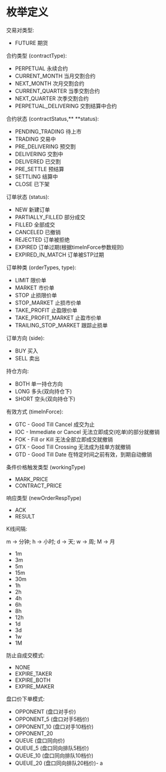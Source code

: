 # 枚举定义

交易对类型:

- FUTURE 期货 

合约类型 (contractType):

- PERPETUAL 永续合约
- CURRENT_MONTH 当月交割合约
- NEXT_MONTH 次月交割合约
- CURRENT_QUARTER 当季交割合约
- NEXT_QUARTER 次季交割合约
- PERPETUAL_DELIVERING 交割结算中合约

合约状态 (contractStatus,** **status):

- PENDING_TRADING 待上市
- TRADING 交易中
- PRE_DELIVERING 预交割
- DELIVERING 交割中
- DELIVERED 已交割
- PRE_SETTLE 预结算
- SETTLING 结算中
- CLOSE 已下架

订单状态 (status):

- NEW 新建订单
- PARTIALLY_FILLED 部分成交
- FILLED 全部成交
- CANCELED 已撤销
- REJECTED 订单被拒绝
- EXPIRED 订单过期(根据timeInForce参数规则)
- EXPIRED_IN_MATCH 订单被STP过期

订单种类 (orderTypes, type):

- LIMIT 限价单
- MARKET 市价单
- STOP 止损限价单
- STOP_MARKET 止损市价单
- TAKE_PROFIT 止盈限价单
- TAKE_PROFIT_MARKET 止盈市价单
- TRAILING_STOP_MARKET 跟踪止损单

订单方向 (side):

- BUY 买入
- SELL 卖出

持仓方向:

- BOTH 单一持仓方向
- LONG 多头(双向持仓下)
- SHORT 空头(双向持仓下)

有效方式 (timeInForce):

- GTC - Good Till Cancel 成交为止
- IOC - Immediate or Cancel 无法立即成交(吃单)的部分就撤销
- FOK - Fill or Kill 无法全部立即成交就撤销
- GTX - Good Till Crossing 无法成为挂单方就撤销
- GTD - Good Till Date 在特定时间之前有效，到期自动撤销 

条件价格触发类型 (workingType)

- MARK_PRICE
- CONTRACT_PRICE

响应类型 (newOrderRespType)

- ACK
- RESULT

K线间隔:

m -> 分钟; h -> 小时; d -> 天; w -> 周; M -> 月

- 1m
- 3m
- 5m
- 15m
- 30m
- 1h
- 2h
- 4h
- 6h
- 8h
- 12h
- 1d
- 3d
- 1w
- 1M

 
防止自成交模式:

- NONE
- EXPIRE_TAKER
- EXPIRE_BOTH
- EXPIRE_MAKER

盘口价下单模式:

- OPPONENT (盘口对手价)
- OPPONENT_5 (盘口对手5档价)
- OPPONENT_10 (盘口对手10档价)
- OPPONENT_20
- QUEUE (盘口同向价)
- QUEUE_5 (盘口同向排队5档价)
- QUEUE_10 (盘口同向排队10档价)
- QUEUE_20 (盘口同向排队20档价)- a